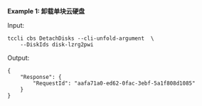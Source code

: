 **Example 1: 卸载单块云硬盘**



Input: 

```
tccli cbs DetachDisks --cli-unfold-argument  \
    --DiskIds disk-lzrg2pwi
```

Output: 
```
{
    "Response": {
        "RequestId": "aafa71a0-ed62-0fac-3ebf-5a1f808d1085"
    }
}
```

